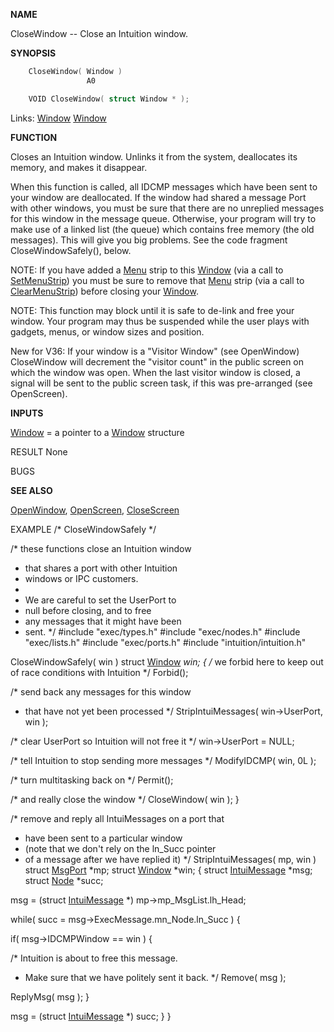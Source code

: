 
**NAME**

CloseWindow -- Close an Intuition window.

**SYNOPSIS**

```c
    CloseWindow( Window )
                 A0

    VOID CloseWindow( struct Window * );

```
Links: [Window](_00D4.md) [Window](_00D4.md) 

**FUNCTION**

Closes an Intuition window.  Unlinks it from the system, deallocates
its memory, and makes it disappear.

When this function is called, all IDCMP messages which have been sent
to your window are deallocated.  If the window had shared a message
Port with other windows, you must be sure that there are no unreplied
messages for this window in the message queue.  Otherwise, your program
will try to make use of a linked list (the queue) which contains free
memory (the old messages).  This will give you big problems.
See the code fragment CloseWindowSafely(), below.

NOTE:  If you have added a [Menu](_00D4.md) strip to this [Window](_00D4.md) (via
a call to [SetMenuStrip](SetMenuStrip.md)) you must be sure to remove that [Menu](_00D4.md) strip
(via a call to [ClearMenuStrip](ClearMenuStrip.md)) before closing your [Window](_00D4.md).

NOTE: This function may block until it is safe to de-link and free
your window.  Your program may thus be suspended while the user
plays with gadgets, menus, or window sizes and position.

New for V36: If your window is a &#034;Visitor Window&#034; (see OpenWindow)
CloseWindow will decrement the &#034;visitor count&#034; in the public screen
on which the window was open.  When the last visitor window is
closed, a signal will be sent to the public screen task, if this
was pre-arranged (see OpenScreen).

**INPUTS**

[Window](_00D4.md) = a pointer to a [Window](_00D4.md) structure

RESULT
None

BUGS

**SEE ALSO**

[OpenWindow](OpenWindow.md), [OpenScreen](OpenScreen.md), [CloseScreen](CloseScreen.md)

EXAMPLE
/*  CloseWindowSafely */

/* these functions close an Intuition window
* that shares a port with other Intuition
* windows or IPC customers.
*
* We are careful to set the UserPort to
* null before closing, and to free
* any messages that it might have been
* sent.
*/
#include &#034;exec/types.h&#034;
#include &#034;exec/nodes.h&#034;
#include &#034;exec/lists.h&#034;
#include &#034;exec/ports.h&#034;
#include &#034;intuition/intuition.h&#034;

CloseWindowSafely( win )
struct [Window](_00D4.md) *win;
{
/* we forbid here to keep out of race conditions with Intuition */
Forbid();

/* send back any messages for this window
* that have not yet been processed
*/
StripIntuiMessages( win-&#062;UserPort, win );

/* clear UserPort so Intuition will not free it */
win-&#062;UserPort = NULL;

/* tell Intuition to stop sending more messages */
ModifyIDCMP( win, 0L );

/* turn multitasking back on */
Permit();

/* and really close the window */
CloseWindow( win );
}

/* remove and reply all IntuiMessages on a port that
* have been sent to a particular window
* (note that we don't rely on the ln_Succ pointer
*  of a message after we have replied it)
*/
StripIntuiMessages( mp, win )
struct [MsgPort](_0099.md) *mp;
struct [Window](_00D4.md) *win;
{
struct [IntuiMessage](_00D4.md) *msg;
struct [Node](_0091.md) *succ;

msg = (struct [IntuiMessage](_00D4.md) *) mp-&#062;mp_MsgList.lh_Head;

while( succ =  msg-&#062;ExecMessage.mn_Node.ln_Succ ) {

if( msg-&#062;IDCMPWindow ==  win ) {

/* Intuition is about to free this message.
* Make sure that we have politely sent it back.
*/
Remove( msg );

ReplyMsg( msg );
}

msg = (struct [IntuiMessage](_00D4.md) *) succ;
}
}
